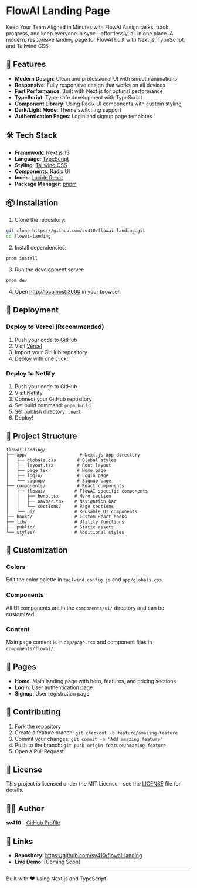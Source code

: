 # FlowAI Landing Page
Keep Your Team Aligned in Minutes with FlowAI
Assign tasks, track progress, and keep everyone in sync—effortlessly, all in one place.
A modern, responsive landing page for FlowAI built with Next.js, TypeScript, and Tailwind CSS.

## 🚀 Features

- **Modern Design**: Clean and professional UI with smooth animations
- **Responsive**: Fully responsive design that works on all devices
- **Fast Performance**: Built with Next.js for optimal performance
- **TypeScript**: Type-safe development with TypeScript
- **Component Library**: Using Radix UI components with custom styling
- **Dark/Light Mode**: Theme switching support
- **Authentication Pages**: Login and signup page templates

## 🛠️ Tech Stack

- **Framework**: [Next.js 15](https://nextjs.org/)
- **Language**: [TypeScript](https://www.typescriptlang.org/)
- **Styling**: [Tailwind CSS](https://tailwindcss.com/)
- **Components**: [Radix UI](https://www.radix-ui.com/)
- **Icons**: [Lucide React](https://lucide.dev/)
- **Package Manager**: [pnpm](https://pnpm.io/)

## 📦 Installation

1. Clone the repository:
```bash
git clone https://github.com/sv410/flowai-landing.git
cd flowai-landing
```

2. Install dependencies:
```bash
pnpm install
```

3. Run the development server:
```bash
pnpm dev
```

4. Open [http://localhost:3000](http://localhost:3000) in your browser.

## 🚀 Deployment

### Deploy to Vercel (Recommended)

1. Push your code to GitHub
2. Visit [Vercel](https://vercel.com)
3. Import your GitHub repository
4. Deploy with one click!

### Deploy to Netlify

1. Push your code to GitHub
2. Visit [Netlify](https://netlify.com)
3. Connect your GitHub repository
4. Set build command: `pnpm build`
5. Set publish directory: `.next`
6. Deploy!

## 📁 Project Structure

```
flowai-landing/
├── app/                    # Next.js app directory
│   ├── globals.css        # Global styles
│   ├── layout.tsx         # Root layout
│   ├── page.tsx           # Home page
│   ├── login/             # Login page
│   └── signup/            # Signup page
├── components/            # React components
│   ├── flowai/           # FlowAI specific components
│   │   ├── hero.tsx      # Hero section
│   │   ├── navbar.tsx    # Navigation bar
│   │   └── sections/     # Page sections
│   └── ui/               # Reusable UI components
├── hooks/                # Custom React hooks
├── lib/                  # Utility functions
├── public/               # Static assets
└── styles/               # Additional styles
```

## 🎨 Customization

### Colors
Edit the color palette in `tailwind.config.js` and `app/globals.css`.

### Components
All UI components are in the `components/ui/` directory and can be customized.

### Content
Main page content is in `app/page.tsx` and component files in `components/flowai/`.

## 📱 Pages

- **Home**: Main landing page with hero, features, and pricing sections
- **Login**: User authentication page
- **Signup**: User registration page

## 🤝 Contributing

1. Fork the repository
2. Create a feature branch: `git checkout -b feature/amazing-feature`
3. Commit your changes: `git commit -m 'Add amazing feature'`
4. Push to the branch: `git push origin feature/amazing-feature`
5. Open a Pull Request

## 📄 License

This project is licensed under the MIT License - see the [LICENSE](LICENSE) file for details.

## 👨‍💻 Author

**sv410** - [GitHub Profile](https://github.com/sv410)

## 🔗 Links

- **Repository**: https://github.com/sv410/flowai-landing
- **Live Demo**: [Coming Soon]

---

Built with ❤️ using Next.js and TypeScript
